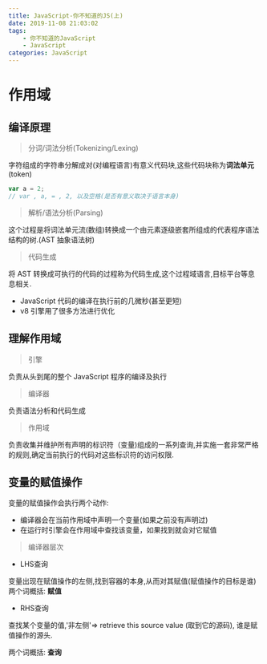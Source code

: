 ```yaml
---
title: JavaScript-你不知道的JS(上)
date: 2019-11-08 21:03:02
tags:
    - 你不知道的JavaScript
    - JavaScript
categories: JavaScript
---
```


# 作用域

## 编译原理

> 分词/词法分析(Tokenizing/Lexing)

字符组成的字符串分解成对(对编程语言)有意义代码块,这些代码块称为**词法单元**(token)

```javascript
var a = 2;
// var , a, = , 2, 以及空格(是否有意义取决于语言本身)
```

> 解析/语法分析(Parsing)

这个过程是将词法单元流(数组)转换成一个由元素逐级嵌套所组成的代表程序语法结构的树.(AST 抽象语法树)

> 代码生成

将 AST 转换成可执行的代码的过程称为代码生成,这个过程域语言,目标平台等息息相关.

-   JavaScript 代码的编译在执行前的几微秒(甚至更短)
-   v8 引擎用了很多方法进行优化

## 理解作用域

> 引擎

负责从头到尾的整个 JavaScript 程序的编译及执行

> 编译器

负责语法分析和代码生成

> 作用域

负责收集并维护所有声明的标识符（变量)组成的一系列查询,并实施一套非常严格的规则,确定当前执行的代码对这些标识符的访问权限.

## 变量的赋值操作

变量的赋值操作会执行两个动作:

-   编译器会在当前作用域中声明一个变量(如果之前没有声明过)
-   在运行时引擎会在作用域中查找该变量，如果找到就会对它赋值

> 编译器层次

* LHS查询

变量出现在赋值操作的左侧,找到容器的本身,从而对其赋值(赋值操作的目标是谁)
两个词概括: **赋值**
* RHS查询

查找某个变量的值,'非左侧'=> retrieve this source value (取到它的源码), 谁是赋值操作的源头.

两个词概括: **查询**
 
